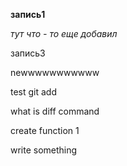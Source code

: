 **запись1**

*тут что - то еще добавил*

запись3

newwwwwwwwwww

test git add

what is diff command


create function 1

write something
